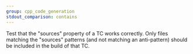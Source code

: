 ```yaml
---
group: cpp_code_generation
stdout_comparison: contains
---
```

Test that the "sources" property of a TC works correctly. Only files matching the "sources" patterns (and not matching an anti-pattern) should be included in the build of that TC.